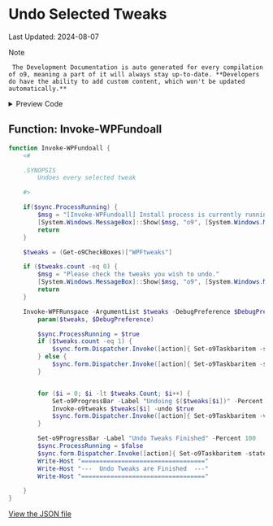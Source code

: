 # Undo Selected Tweaks

Last Updated: 2024-08-07


> [!NOTE]
     The Development Documentation is auto generated for every compilation of o9, meaning a part of it will always stay up-to-date. **Developers do have the ability to add custom content, which won't be updated automatically.**


<!-- BEGIN CUSTOM CONTENT -->

<!-- END CUSTOM CONTENT -->

<details>
<summary>Preview Code</summary>

```json
{
  "Content": "Undo Selected Tweaks",
  "category": "z__Advanced Tweaks - CAUTION",
  "panel": "1",
  "Order": "a042_",
  "Type": "Button",
  "link": "https://o9-9.github.io/o9/dev/tweaks/z--Advanced-Tweaks---CAUTION/Undoall"
}
```

</details>

## Function: Invoke-WPFundoall

```powershell
function Invoke-WPFundoall {
    <#

    .SYNOPSIS
        Undoes every selected tweak

    #>

    if($sync.ProcessRunning) {
        $msg = "[Invoke-WPFundoall] Install process is currently running."
        [System.Windows.MessageBox]::Show($msg, "o9", [System.Windows.MessageBoxButton]::OK, [System.Windows.MessageBoxImage]::Warning)
        return
    }

    $tweaks = (Get-o9CheckBoxes)["WPFtweaks"]

    if ($tweaks.count -eq 0) {
        $msg = "Please check the tweaks you wish to undo."
        [System.Windows.MessageBox]::Show($msg, "o9", [System.Windows.MessageBoxButton]::OK, [System.Windows.MessageBoxImage]::Warning)
        return
    }

    Invoke-WPFRunspace -ArgumentList $tweaks -DebugPreference $DebugPreference -ScriptBlock {
        param($tweaks, $DebugPreference)

        $sync.ProcessRunning = $true
        if ($tweaks.count -eq 1) {
            $sync.form.Dispatcher.Invoke([action]{ Set-o9Taskbaritem -state "Indeterminate" -value 0.01 -overlay "logo" })
        } else {
            $sync.form.Dispatcher.Invoke([action]{ Set-o9Taskbaritem -state "Normal" -value 0.01 -overlay "logo" })
        }


        for ($i = 0; $i -lt $tweaks.Count; $i++) {
            Set-o9ProgressBar -Label "Undoing $($tweaks[$i])" -Percent ($i / $tweaks.Count * 100)
            Invoke-o9tweaks $tweaks[$i] -undo $true
            $sync.form.Dispatcher.Invoke([action]{ Set-o9Taskbaritem -value ($i/$tweaks.Count) })
        }

        Set-o9ProgressBar -Label "Undo Tweaks Finished" -Percent 100
        $sync.ProcessRunning = $false
        $sync.form.Dispatcher.Invoke([action]{ Set-o9Taskbaritem -state "None" -overlay "checkmark" })
        Write-Host "=================================="
        Write-Host "---  Undo Tweaks are Finished  ---"
        Write-Host "=================================="

    }
}

```


<!-- BEGIN SECOND CUSTOM CONTENT -->

<!-- END SECOND CUSTOM CONTENT -->


[View the JSON file](https://github.com/o9-9/o9/tree/main/config/tweaks.json)


